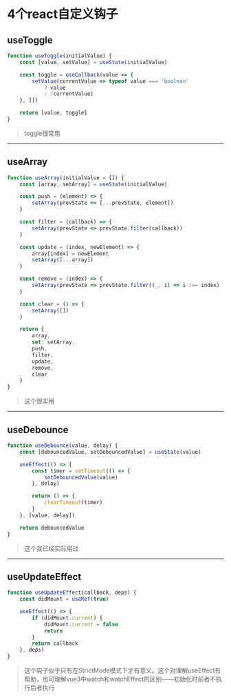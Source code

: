 # 4个react自定义钩子

## useToggle

```javascript
function useToggle(initialValue) {
    const [value, setValue] = useState(initialValue)

    const toggle = useCallback(value => {
        setValue(currentValue => typeof value === 'boolean'
            ? value
            : !currentValue)
    }, [])

    return [value, toggle]
}
```

> toggle很常用
***

## useArray

```javascript
function useArray(initialValue = []) {
    const [array, setArray] = useState(initialValue)

    const push = (element) => {
        setArray(prevState => [...prevState, element])
    }

    const filter = (callback) => {
        setArray(prevState => prevState.filter(callback))
    }

    const update = (index, newElement) => {
        array[index] = newElement
        setArray([...array])
    }

    const remove = (index) => {
        setArray(prevState => prevState.filter((_, i) => i !== index)
    }

    const clear = () => {
        setArray([])
    }

    return {
        array,
        set: setArray,
        push,
        filter,
        update,
        remove,
        clear
    }
}
```

> 这个很实用
***

## useDebounce

```javascript
function useDebounce(value, delay) {
    const [debouncedValue, setDebouncedValue] = useState(value)

    useEffect(() => {
        const timer = setTimeout(() => {
            setDebouncedValue(value)
        }, delay)

        return () => {
            clearTimeout(timer)
        }
    }, [value, delay])

    return debouncedValue
}
```

> 这个我已经实际用过
***

## useUpdateEffect

```javascript
function useUpdateEffect(callback, deps) {
    const didMount = useRef(true)

    useEffect(() => {
        if (didMount.current) {
            didMount.current = false
            return
        }
        return callback
    }, deps)
}
```

> 这个钩子似乎只有在StrictMode模式下才有意义。这个对理解useEffect有帮助，也可理解vue3中watch和watchEffect的区别——初始化时前者不执行后者执行
